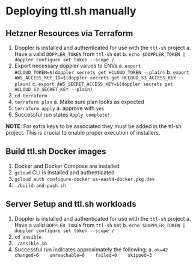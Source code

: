 # Deploying ttl.sh manually

## Hetzner Resources via Terraform

1. Doppler is installed and authenticated for use with the `ttl-sh` project
    a. Have a valid `DOPPLER_TOKEN` from `ttl-sh` set
    b. `echo $DOPPLER_TOKEN | doppler configure set token --scope /`
2. Export necessary doppler values to ENVs
    a. `export HCLOUD_TOKEN=$(doppler secrets get HCLOUD_TOKEN --plain)`
    b. `export AWS_ACCESS_KEY_ID=$(doppler secrets get HCLOUD_S3_ACCESS_KEY --plain)`
    c. `export AWS_SECRET_ACCESS_KEY=$(doppler secrets get HCLOUD_S3_SECRET_KEY --plain)`
3. `cd terraform`
4. `terraform plan`
    a. Make sure plan looks as expected
5. `terraform apply`
    a. approve with `yes`
6. Successful run states `Apply complete!`

**NOTE**: For extra keys to be associated they must be added in the ttl-sh project. This is crucial to enable proper execution of installers.

## Build ttl.sh Docker images
1. Docker and Docker Compose are installed
2. `gcloud` CLI is installed and authenticated
3. `gcloud auth configure-docker us-east4-docker.pkg.dev`
4. `./build-and-push.sh`

## Server Setup and ttl.sh workloads

1. Doppler is installed and authenticated for use with the `ttl-sh` project
    a. Have a valid `DOPPLER_TOKEN` from `ttl-sh` set
    b. `echo $DOPPLER_TOKEN | doppler configure set token --scope /`
2. `cd ansible`
3. `./ansible.sh`
4. Successful run indicates approximately the following:
    a. `ok=42   changed=6    unreachable=0    failed=0    skipped=3`

